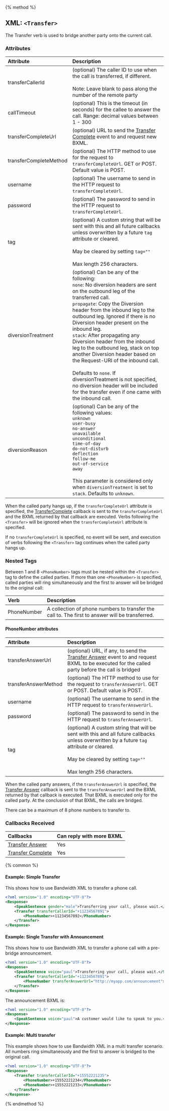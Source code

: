 {% method %}

## XML: `<Transfer>`
The Transfer verb is used to bridge another party onto the current call.

### Attributes
| Attribute              | Description                                                                                                                                                                                                                                                                                                                                                                                                                                                                                                                                                                                                                                   |
|:-----------------------|:----------------------------------------------------------------------------------------------------------------------------------------------------------------------------------------------------------------------------------------------------------------------------------------------------------------------------------------------------------------------------------------------------------------------------------------------------------------------------------------------------------------------------------------------------------------------------------------------------------------------------------------------|
| transferCallerId       | (optional) The caller ID to use when the call is transferred, if different.<br><br> Note: Leave blank to pass along the number of the remote party                                                                                                                                                                                                                                                                                                                                                                                                                                                                                            |
| callTimeout            | (optional) This is the timeout (in seconds) for the callee to answer the call. Range: decimal values between 1 - 300                                                                                                                                                                                                                                                                                                                                                                                                                                                                                                                                                               |
| transferCompleteUrl    | (optional) URL to send the [Transfer Complete](../callBacks/transferComplete.md) event to and request new BXML.                                                                                                                                                                                                                                                                                                                                                                                                                                                                                                                               |
| transferCompleteMethod | (optional) The HTTP method to use for the request to `transferCompleteUrl`. GET or POST. Default value is POST.                                                                                                                                                                                                                                                                                                                                                                                                                                                                                                                               |
| username               | (optional) The username to send in the HTTP request to `transferCompleteUrl`.                                                                                                                                                                                                                                                                                                                                                                                                                                                                                                                                                                 |
| password               | (optional) The password to send in the HTTP request to `transferCompleteUrl`.                                                                                                                                                                                                                                                                                                                                                                                                                                                                                                                                                                 |
| tag                    | (optional) A custom string that will be sent with this and all future callbacks unless overwritten by a future `tag` attribute or cleared.<br><br>May be cleared by setting `tag=""`<br><br>Max length 256 characters.                                                                                                                                                                                                                                                                                                                                                                                                                        |
| diversionTreatment     | (optional) Can be any of the following: <br> `none`: No diversion headers are sent on the outbound leg of the transferred call. <br>`propagate`: Copy the Diversion header from the inbound leg to the outbound leg. Ignored if there is no Diversion header present on the inbound leg. <br>`stack`: After propagating any Diversion header from the inbound leg to the outbound leg, stack on top another Diversion header based on the Request-URI of the inbound call. <br><br>Defaults to `none`.  If diversionTreatment is not specified, no diversion header will be included for the transfer even if one came with the inbound call. |
| diversionReason        | (optional) Can be any of the following values: <br>`unknown`<br>`user-busy`<br>`no-answer`<br>`unavailable`<br>`unconditional`<br>`time-of-day`<br>`do-not-disturb`<br>`deflection`<br>`follow-me`<br>`out-of-service`<br>`away` <br><br>This parameter is considered only when `diversionTreatment` is set to `stack`.  Defaults to `unknown`.                                                                                                                                                                                                                                                                                               |

When the called party hangs up, if the `transferCompleteUrl` attribute is specified, the [TransferComplete](../callBacks/transferComplete.md) callback is sent to the `transferCompleteUrl` and
the BXML returned by that callback are executed. Verbs following the `<Transfer>` will be ignored when the `transferCompleteUrl` attribute is specified.

If no `transferCompleteUrl` is specified, no event will be sent, and execution of verbs following the `<Transfer>` tag continues when the called party hangs up.

### Nested Tags
Between 1 and 8 `<PhoneNumber>` tags must be nested within the `<Transfer>` tag to define the called parties.  If more than
one `<PhoneNumber>` is specified, called parties will ring simultaneously and the first to answer will be bridged
to the original call:

| Verb        | Description                                                                                     |
|:------------|:------------------------------------------------------------------------------------------------|
| PhoneNumber | A collection of phone numbers to transfer the call to. The first to answer will be transferred. |

#### PhoneNumber attributes
| Attribute            | Description                                                                                                                                                                                                            |
|:---------------------|:-----------------------------------------------------------------------------------------------------------------------------------------------------------------------------------------------------------------------|
| transferAnswerUrl    | (optional) URL, if any, to send the [Transfer Answer](../callBacks/transferAnswer.md) event to and request BXML to be executed for the called party before the call is bridged                                         |
| transferAnswerMethod | (optional) The HTTP method to use for the request to `transferAnswerUrl`. GET or POST. Default value is POST.                                                                                                          |
| username             | (optional) The username to send in the HTTP request to `transferAnswerUrl`.                                                                                                                                            |
| password             | (optional) The password to send in the HTTP request to `transferAnswerUrl`.                                                                                                                                            |
| tag                  | (optional) A custom string that will be sent with this and all future callbacks unless overwritten by a future `tag` attribute or cleared.<br><br>May be cleared by setting `tag=""`<br><br>Max length 256 characters. |

When the called party answers, if the `transferAnswerUrl` is specified, the [Transfer Answer](../callBacks/transferAnswer.md) callback is sent to the `transferAnswerUrl` and
the BXML returned by that callback is executed. That BXML is executed only for the called party.  At the conclusion
of that BXML, the calls are bridged.

<aside class="alert general small"><p>There can be a maximum of 8 phone numbers to transfer to. </p></aside>

### Callbacks Received

| Callbacks                                             | Can reply with more BXML |
|:------------------------------------------------------|:-------------------------|
| [Transfer Answer](../callBacks/transferAnswer.md)     | Yes                      |
| [Transfer Complete](../callBacks/transferComplete.md) | Yes                      |

{% common %}
#### Example: Simple Transfer
This shows how to use Bandwidth XML to transfer a phone call.


```XML
<?xml version="1.0" encoding="UTF-8"?>
<Response>
    <SpeakSentence gender="male">Transferring your call, please wait.</SpeakSentence>
    <Transfer transferCallerId="+11234567891">
        <PhoneNumber>+11234567892</PhoneNumber>
    </Transfer>
</Response>
```

#### Example: Single Transfer with Announcement
This shows how to use Bandwidth XML to transfer a phone call with a pre-bridge announcement.

```XML
<?xml version="1.0" encoding="UTF-8"?>
<Response>
    <SpeakSentence voice="paul">Transferring your call, please wait.</SpeakSentence>
    <Transfer transferCallerId="+11234567891">
        <PhoneNumber transferAnswerUrl="http://myapp.com/announcement">+11234567892</PhoneNumber>
    </Transfer>
</Response>
```
The announcement BXML is:

```XML
<?xml version="1.0" encoding="UTF-8"?>
<Response>
    <SpeakSentence voice="paul">A customer would like to speak to you.</SpeakSentence>
</Response>
```

#### Example: Multi transfer
This example shows how to use Bandwidth XML in a multi transfer scenario.  All numbers ring simultaneously and the first
to answer is bridged to the original call.

```XML
<?xml version="1.0" encoding="UTF-8"?>
<Response>
    <Transfer transferCallerId="+15552221235">
        <PhoneNumber>+15552221234</PhoneNumber>
        <PhoneNumber>+15552221233</PhoneNumber>
    </Transfer>
</Response>

```

{% endmethod %}
